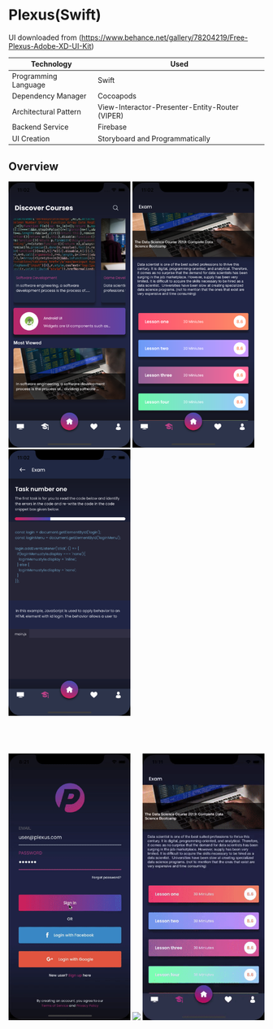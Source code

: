 # Plexus(Swift)
UI downloaded from (https://www.behance.net/gallery/78204219/Free-Plexus-Adobe-XD-UI-Kit)

Technology   |  Used
------------ | -------------
Programming Language | Swift 
Dependency Manager | Cocoapods 
Architectural Pattern | View-Interactor-Presenter-Entity-Router (VIPER)
Backend Service | Firebase 
UI Creation | Storyboard and Programmatically

## Overview

<p float="left">
<img src="https://raw.githubusercontent.com/kazimunshimun/iOS-app-Practice-Swift-/master/Plexus/Screeshots/home.png" width="240">
<img src="https://raw.githubusercontent.com/kazimunshimun/iOS-app-Practice-Swift-/master/Plexus/Screeshots/lesson.png" width="240">
<img src="https://raw.githubusercontent.com/kazimunshimun/iOS-app-Practice-Swift-/master/Plexus/Screeshots/exam.png" width="240">

</p>
<p><img height="40"></p>
<p float="left">
<img src="https://raw.githubusercontent.com/kazimunshimun/iOS-app-Practice-Swift-/master/Plexus/Screeshots/walkthrough.gif" width="240">
<img src="https://raw.githubusercontent.com/kazimunshimun/iOS-app-Practice-Swift-/master/Plexus/Screeshots/menu_overview.gif" width="240">
<img src="https://raw.githubusercontent.com/kazimunshimun/iOS-app-Practice-Swift-/master/Plexus/Screeshots/exam.gif" width="240">

</p>

